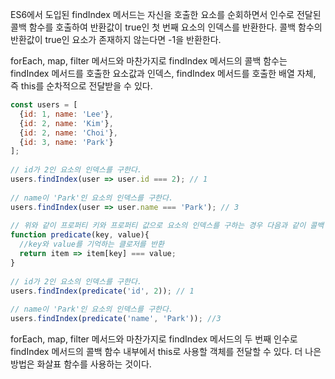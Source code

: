 ES6에서 도입된 findIndex 메서드는 자신을 호출한 요소를 순회하면서 인수로 전달된 콜백 함수를 호출하여 반환값이 true인 첫 번째 요소의 인덱스를 반환한다. 콜백 함수의 반환값이 true인 요소가 존재하지 않는다면 -1을 반환한다.

forEach, map, filter 메서드와 마찬가지로 findIndex 메서드의 콜백 함수는 findIndex 메서드를 호출한 요소값과 인덱스, findIndex 메서드를 호출한 배열 자체, 즉 this를 순차적으로 전달받을 수 있다.

```javascript
const users = [  
  {id: 1, name: 'Lee'},  
  {id: 2, name: 'Kim'},  
  {id: 2, name: 'Choi'},  
  {id: 3, name: 'Park'}  
];  
  
// id가 2인 요소의 인덱스를 구한다.  
users.findIndex(user => user.id === 2); // 1  
  
// name이 'Park'인 요소의 인덱스를 구한다.  
users.findIndex(user => user.name === 'Park'); // 3  
  
// 위와 같이 프로퍼티 키와 프로퍼티 값으로 요소의 인덱스를 구하는 경우 다음과 같이 콜백 함수를 추상화할 수 있다.  
function predicate(key, value){  
  //key와 value를 기억하는 클로저를 반환  
  return item => item[key] === value;  
}  
  
// id가 2인 요소의 인덱스를 구한다.  
users.findIndex(predicate('id', 2)); // 1  
  
// name이 'Park'인 요소의 인덱스를 구한다.  
users.findIndex(predicate('name', 'Park')); //3
```

forEach, map, filter 메서드와 마찬가지로 findIndex 메서드의 두 번째 인수로 findIndex 메서드의 콜백 함수 내부에서 this로 사용할 객체를 전달할 수 있다. 더 나은 방법은 화살표 함수를 사용하는 것이다.

